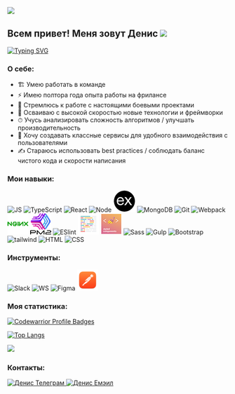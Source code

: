 ![](https://komarev.com/ghpvc/?username=codelnd)
## Всем привет! Меня зовут Денис  <img src="https://github.com/blackcater/blackcater/raw/main/images/Hi.gif" height="26"/>
[![Typing SVG](https://readme-typing-svg.herokuapp.com?font=Roboto&size=18&pause=1500&color=717171E4&width=435&lines=%D0%AF+Frontend-%D1%80%D0%B0%D0%B7%D1%80%D0%B0%D0%B1%D0%BE%D1%82%D1%87%D0%B8%D0%BA)](https://git.io/typing-svg)

### О себе:
- 🏗 Умею работать в команде
- ⚡ Имею полтора года опыта работы на фрилансе
- 🎯 Стремлюсь к работе с настоящими боевыми проектами
- 🚀 Осваиваю с высокой скоростью новые технологии и фреймворки
- ⏱ Учусь анализировать сложность алгоритмов / улучшать производительность
- 🔨 Хочу создавать классные сервисы для удобного взаимодействия с пользователями
- ✍ Стараюсь использовать best practices / соблюдать баланс чистого кода и скорости написания

### Мои навыки:
![JS](https://img.icons8.com/color/48/000000/javascript--v1.png)
![TypeScript](https://img.icons8.com/color/48/000000/typescript.png)
![React](https://img.icons8.com/plasticine/48/000000/react.png)
![Node](https://img.icons8.com/color/48/000000/nodejs.png)
![Express](assets/expressjs.png)
![MongoDB](https://img.icons8.com/color/48/000000/mongodb.png)
![Git](https://img.icons8.com/color/48/000000/git.png)
![Webpack](https://img.icons8.com/color/48/000000/webpack.png)
![NGINX](assets/nginx.png)
![PM2](assets/pm2.png)
![ESlint](https://img.icons8.com/color/48/000000/eslint.png)
![prettier](assets/prettier.png)
![styledcomponents](assets/styledcomponents.png)
![Sass](https://img.icons8.com/color/48/000000/sass.png)
![Gulp](https://img.icons8.com/windows/48/E74C3C/gulp.png)
![Bootstrap](https://img.icons8.com/color/48/000000/bootstrap.png)
![tailwind](https://img.icons8.com/color/48/000000/tailwind_css.png)
![HTML](https://img.icons8.com/ios-filled/48/000000/html-5--v2.png)
![CSS](https://img.icons8.com/ios/48/000000/css.png)

### Инструменты:
![Slack](https://img.icons8.com/color/48/000000/slack-new.png)
![WS](https://img.icons8.com/color/48/000000/webstorm.png)
![Figma](https://img.icons8.com/color/48/000000/figma.png)
![Postman](assets/postman.png)

### Моя статистика:
[![Codewarrior Profile Badges](https://www.codewars.com/users/idenis/badges/large)](https://www.codewars.com/users/idenis)

[![Top Langs](https://github-readme-stats.vercel.app/api/top-langs/?username=codelnd&layout=compact)](https://github.com/codelnd/github-readme-stats)

<img src="https://habrastorage.org/webt/l8/wn/x0/l8wnx0ip3hxoi80bwvs5tfeqso0.gif" width="350"/> 

### Контакты:
<a href="https://t.me/codenis">
<img alt="Денис Телеграм" src="https://img.icons8.com/color/48/000000/telegram-app--v1.png"/>
</a>
<a href="mailto:codenisweb@yandex.ru">
  <img alt="Денис Емэил" src="https://img.icons8.com/fluency/48/000000/circled-envelope.png" />
</a>
